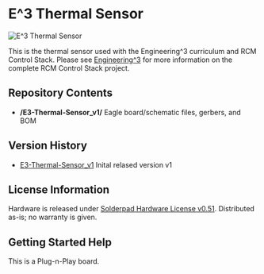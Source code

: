 E^3 Thermal Sensor
========================

![E^3 Thermal Sensor](http://engineering3.org/wp-content/uploads/2015/02/E%5E3_Thermal_Sensor_small.jpg)

This is the thermal sensor used with the Engineering^3 curriculum and RCM Control Stack. Please see [Engineering^3](http://engineering3.com/) for more information on the complete RCM Control Stack project.


Repository Contents
-------------------

* **/E3-Thermal-Sensor_v1/** Eagle board/schematic files, gerbers, and BOM


Version History
---------------
* [E3-Thermal-Sensor_v1](https://github.com/Engineering-3/E3-Thermal-Sensor/tree/master/E3-Thermal-Sensor_v1)  Inital relased version v1


License Information
-------------------
Hardware is released under [Solderpad Hardware License v0.51](http://solderpad.org/licenses/SHL-0.51/).
Distributed as-is; no warranty is given.


Getting Started Help
--------------------
This is a Plug-n-Play board.